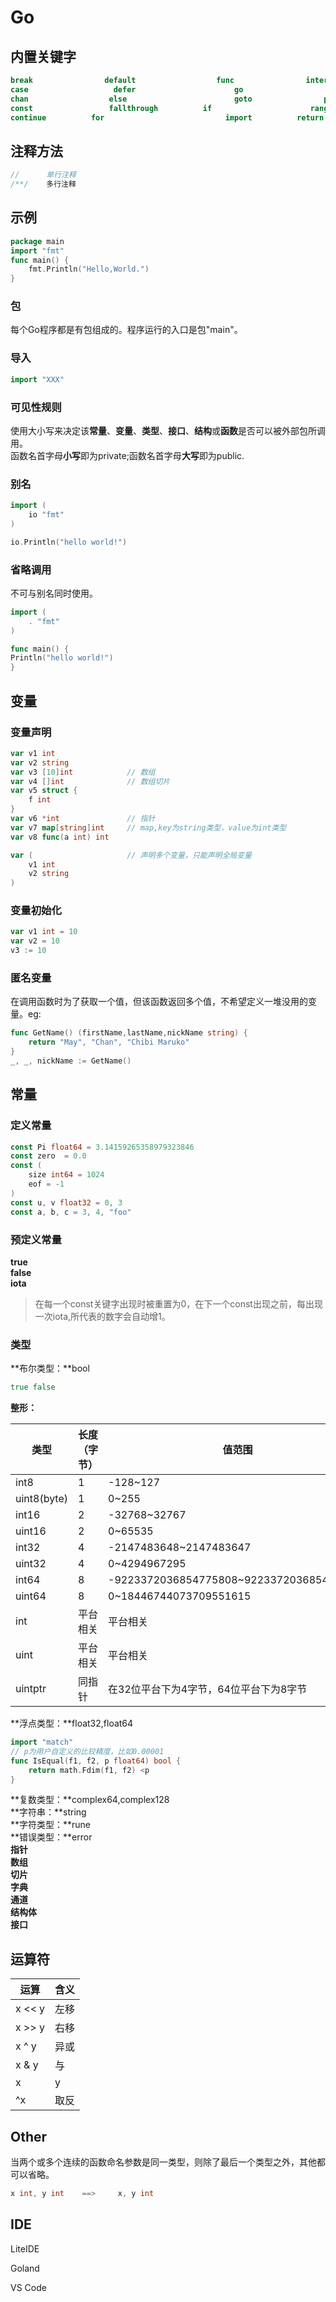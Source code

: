 # Go
## 内置关键字
```go
break                default                  func                interface          select  
case                   defer                      go                   map                    struct  
chan                  else                        goto                package           switch 
const                 fallthrough          if                      range                 type
continue          for                           import          return                 var
```
## 注释方法
```go
//		单行注释
/**/	多行注释
```
## 示例

```go
package main
import "fmt"
func main() {
	fmt.Println("Hello,World.")
}
```

### 包
每个Go程序都是有包组成的。程序运行的入口是包"main"。
### 导入
```go
import "XXX"
```
### 可见性规则
使用大小写来决定该**常量**、**变量**、**类型**、**接口**、**结构**或**函数**是否可以被外部包所调用。  
函数名首字母**小写**即为private;函数名首字母**大写**即为public.

### 别名
```go
import (
	io "fmt"
)

io.Println("hello world!")
```
### 省略调用
不可与别名同时使用。

```go
import (
	. "fmt"
)

func main() {
Println("hello world!")
}
```
## 变量
### 变量声明

```go
var v1 int
var v2 string
var v3 [10]int            // 数组
var v4 []int              // 数组切片
var v5 struct {
	f int
}
var v6 *int               // 指针
var v7 map[string]int     // map,key为string类型，value为int类型
var v8 func(a int) int

var (                     // 声明多个变量，只能声明全局变量
	v1 int
	v2 string
)
```

### 变量初始化
```go
var v1 int = 10
var v2 = 10
v3 := 10
```
### 匿名变量
在调用函数时为了获取一个值，但该函数返回多个值，不希望定义一堆没用的变量。eg:

```go
func GetName() (firstName,lastName,nickName string) {
	return "May", "Chan", "Chibi Maruko"
}
_, _, nickName := GetName()
```
## 常量
### 定义常量
```go
const Pi float64 = 3.14159265358979323846
const zero  = 0.0
const (
	size int64 = 1024
	eof = -1
)
const u, v float32 = 0, 3
const a, b, c = 3, 4, "foo"
```
### 预定义常量
**true**  
**false**  
**iota**  

> 在每一个const关键字出现时被重置为0，在下一个const出现之前，每出现一次iota,所代表的数字会自动增1。

### 类型
**布尔类型：**bool  

```go
true false
```

**整形：**  

| 类型 | 长度（字节） | 值范围 |
|----|--------|--|
| int8 | 1 | -128~127 |
| uint8(byte) | 1 | 0~255 |
| int16 | 2 | -32768~32767 |
| uint16 | 2 | 0~65535 |
| int32 | 4 | -2147483648~2147483647 |
| uint32 | 4 | 0~4294967295 |
| int64 | 8 | -9223372036854775808~9223372036854775807 |
| uint64 | 8 | 0~18446744073709551615 |
| int | 平台相关 | 平台相关 |
| uint | 平台相关 | 平台相关 |
| uintptr | 同指针 | 在32位平台下为4字节，64位平台下为8字节 |

**浮点类型：**float32,float64  

```go
import "match"
// p为用户自定义的比较精度，比如0.00001
func IsEqual(f1, f2, p float64) bool {
	return math.Fdim(f1, f2) <p
}
```

**复数类型：**complex64,complex128  
**字符串：**string  
**字符类型：**rune  
**错误类型：**error  
**指针**  
**数组**  
**切片**  
**字典**  
**通道**  
**结构体**  
**接口**

## 运算符
| 运算 | 含义 |
|----|----|
| x << y | 左移 |
| x >> y |右移 |
| x ^ y | 异或 |
| x & y | 与 |
| x | y | 或 |
| ^x | 取反 |
## Other
当两个或多个连续的函数命名参数是同一类型，则除了最后一个类型之外，其他都可以省略。

```go
x int, y int	==>		x, y int
```

## IDE

LiteIDE

Goland

VS Code